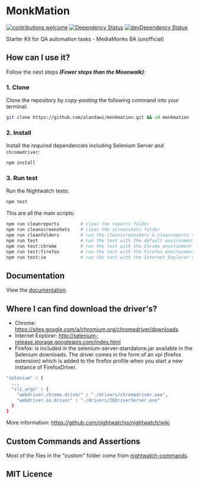 # MonkMation
[![contributions welcome](https://img.shields.io/badge/contributions-welcome-brightgreen.svg?style=flat)](https://github.com/alandawi/monkmation/issues)
[![Dependency Status](https://david-dm.org/alandawi/monkmation.svg)](https://github.com/alandawi/monkmation)
[![devDependency Status](https://david-dm.org/alandawi/monkmation/dev-status.svg)](https://david-dm.org/alandawi/monkmation#info=devDependencies)

Starter Kit for QA automation tasks - MediaMonks BA (unofficial)

## How can I use it?
Follow the next steps _**(Fewer steps than the Moonwalk)**_:

### 1. Clone

Clone the repository by _copy-pasting_ the following command into your terminal:

```sh
git clone https://github.com/alandawi/monkmation.git && cd monkmation
```

### 2. Install

Install the *required* dependencies
including Selenium Server and `chromedriver`:

```sh
npm install
```

### 3. Run test

Run the Nightwatch tests:

```sh
npm test
```

This are all the main scripts:

```sh
npm run cleanreports        # clean the reports folder
npm run cleanscreenshots    # clean the screenshots folder
npm run cleanfolders        # run the cleanscreenshots & cleanreports scripts
npm run test                # run the test with the default environment
npm run test:chrome         # run the test with the Chrome environment
npm run test:firefox        # run the test with the Firefox environment
npm run test:ie             # run the test with the Internet Explorer environment
```

## Documentation
View the [documentation](https://github.com/alandawi/monkmation/wiki).

## Where I can find download the driver's?
+ Chrome: https://sites.google.com/a/chromium.org/chromedriver/downloads
+ Internet Explorer: http://selenium-release.storage.googleapis.com/index.html
+ Firefox: is included in the selenium-server-standalone.jar available in the Selenium downloads. The driver comes in the form of an xpi (firefox extension) which is added to the firefox profile when you start a new instance of FirefoxDriver.

```sh
"selenium" : {
  ...
  "cli_args" : {
    "webdriver.chrome.driver" : "./drivers/chromedriver.exe",
    "webdriver.ie.driver" : "./drivers/IEDriverServer.exe"
  }
}
```

More information: https://github.com/nightwatchjs/nightwatch/wiki

## Custom Commands and Assertions
Most of the files in the "custom" folder come from [nightwatch-commands](https://github.com/mobify/nightwatch-commands).

## MIT Licence
